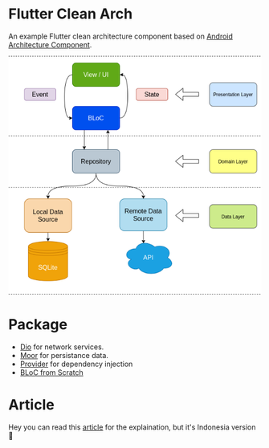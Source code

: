 # Flutter Clean Arch

An example Flutter clean architecture component based on [Android Architecture Component](https://developer.android.com/jetpack/guide).

![Diagram architecture](screenshots/diagrams.png "Diagram architecture")


# Package
- [Dio](https://pub.dev/packages/dio) for network services.
- [Moor](https://pub.dev/packages/moor) for persistance data.
- [Provider](https://pub.dev/packages/provider) for dependency injection
- [BLoC from Scratch](https://www.youtube.com/watch?v=oxeYeMHVLII&ab_channel=ResoCoder)

# Article
Hey you can read this [article](https://medium.com/@derangga/flutter-clean-architecture-bloc-streams-89fc2c9146f) for the explaination, but it's Indonesia version 🙂